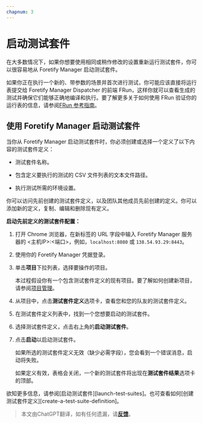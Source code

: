 ```yaml
---
chapnum: 3
---
```


# 启动测试套件

在大多数情况下，如果你想要使用相同或稍作修改的设置重新运行测试套件，你可以很容易地从 Foretify Manager 启动测试套件。

如果你正在执行一个新的、带参数的场景并首次进行测试，你可能应该直接将运行表提交给 Foretify Manager Dispatcher 的前端 FRun，这样你就可以查看生成的测试并确保它们能够正确地编译和执行。要了解更多关于如何使用 FRun 验证你的运行表的信息，请参阅[FRun 参考指南](../frun_user/frun_intro.md)。


## 使用 Foretify Manager 启动测试套件

当你从 Foretify Manager 启动测试套件时，你必须创建或选择一个定义了以下内容的测试套件定义：

  - 测试套件名称。

  - 包含定义要执行的测试的 CSV 文件列表的文本文件路径。

  - 执行测试所需的环境设置。

你可以访问先前创建的测试套件定义，以及团队其他成员先前创建的定义。你可以添加新的定义，复制、编辑和删除现有定义。

**启动先前定义的测试套件配置：**

1. 打开 Chrome 浏览器，在新标签的 URL 字段中输入 Foretify Manager 服务器的 <主机IP\>:<端口\>，例如，`localhost:8080` 或 `138.54.93.29:8443`。

2. 使用你的 Foretify Manager 凭据登录。

3. 单击**项目**下拉列表，选择要操作的项目。

    本过程假设你有一个包含测试套件定义的现有项目。要了解如何创建新项目，请参阅[项目管理](../fman_user/fmanuser_projects.md)。

4. 从项目中，点击**测试套件定义**选项卡，查看您和您的队友的测试套件定义。

3. 在测试套件定义列表中，找到一个您想要启动的测试套件。

4. 选择测试套件定义，点击右上角的**启动测试套件**。

6. 点击**启动**以启动测试套件。

    如果所选的测试套件定义无效（缺少必需字段），您会看到一个错误消息，启动将失败。

    如果定义有效，表格会关闭，一个新的测试套件将出现在**测试套件结果**选项卡的顶部。

欲知更多信息，请参阅[启动测试套件][launch-test-suites]。也可查看如何[创建测试套件定义][create-a-test-suite-definition]。

> 本文由ChatGPT翻译，如有任何遗漏，请[**反馈**](https://github.com/linyuxuanlin/Wiki_MkDocs/issues/new)。
